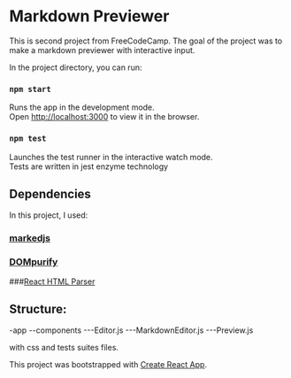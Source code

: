 

# Markdown Previewer

This is second project from FreeCodeCamp. The goal of the project was to make a markdown previewer with interactive input.<br/>


In the project directory, you can run:

### `npm start`

Runs the app in the development mode.<br />
Open [http://localhost:3000](http://localhost:3000) to view it in the browser.

### `npm test`

Launches the test runner in the interactive watch mode.<br />
Tests are written in jest enzyme technology



## Dependencies

In this project, I used:

### [markedjs](https://github.com/markedjs/marked)
### [DOMpurify](https://github.com/cure53/DOMPurify)
###[React HTML Parser](https://github.com/wrakky/react-html-parser)

## Structure:

-app
--components
---Editor.js
---MarkdownEditor.js
---Preview.js

with css and tests suites files.


This project was bootstrapped with [Create React App](https://github.com/facebook/create-react-app).
